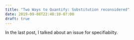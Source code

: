 ```yaml
---
title: "Two Ways to Quantify: Substitution reconsidered"
date: 2019-09-08T22:48:10-07:00
draft: true
---
```


In the last post, I talked about an issue for specifiabilty. 